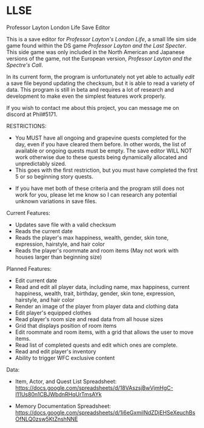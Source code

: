 # LLSE
Professor Layton London Life Save Editor

This is a save editor for _Professor Layton's London Life_, a small life sim side game found within the DS game _Professor Layton and the Last Specter_. This side game was only included in the North American and Japanese versions of the game, not the European version, _Professor Layton and the Spectre's Call_.

In its current form, the program is unfortunately not yet able to actually _edit_ a save file beyond updating the checksum, but it is able to read a variety of data. This program is still in beta and requires a lot of research and development to make even the simplest features work properly.

If you wish to contact me about this project, you can message me on discord at Phil#5171.

RESTRICTIONS:
- You MUST have all ongoing and grapevine quests completed for the day, even if you have cleared them before. In other words, the list of available or ongoing quests must be empty. The save editor WILL NOT work otherwise due to these quests being dynamically allocated and unpredictably sized.
- This goes with the first restriction, but you must have completed the first 5 or so beginning story quests.
* If you have met both of these criteria and the program still does not work for you, please let me know so I can research any potential unknown variations in save files.

Current Features:
- Updates save file with a valid checksum
- Reads the current date
- Reads the player's max happiness, wealth, gender, skin tone, expression, hairstyle, and hair color
- Reads the player's roommate and room items (May not work with houses larger than beginning size)

Planned Features:
- Edit current date
- Read and edit all player data, including name, max happiness, current happiness, wealth, trait, birthday, gender, skin tone, expression, hairstyle, and hair color
- Render an image of the player from player data and clothing data
- Edit player's equipped clothes
- Read player's room size and read data from all house sizes
- Grid that displays position of room items
- Edit roommate and room items, with a grid that allows the user to move items.
- Read list of completed quests and edit which ones are complete.
- Read and edit player's inventory
- Ability to trigger WFC exclusive content

Data:
- Item, Actor, and Quest List Spreadsheet:
https://docs.google.com/spreadsheets/d/18VAszsjBwVjmHgC-I11Us80n1CBJWbdnRHqUrTmsAYk

- Memory Documentation Spreadsheet:
https://docs.google.com/spreadsheets/d/1i6eGxmilNdZDjEHSeXeuchBsOfNLQ0zsw5KtZnshNNE
